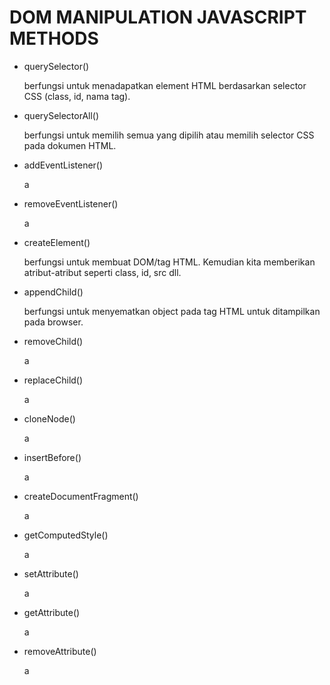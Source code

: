 <h1>DOM MANIPULATION JAVASCRIPT METHODS</h1>
<ul>
    <li>querySelector()</li>
    <p> berfungsi untuk menadapatkan element HTML berdasarkan selector CSS (class, id, nama tag).</p>
    <li>querySelectorAll()</li>
    <p>berfungsi untuk memilih semua yang dipilih atau memilih selector CSS pada dokumen HTML.</p>
    <li>addEventListener()</li>
    <p>a</p>
    <li>removeEventListener()</li>
    <p>a</p>
    <li>createElement()</li>
    <p>berfungsi untuk membuat DOM/tag HTML. Kemudian kita memberikan atribut-atribut seperti class, id, src dll.</p>
    <li>appendChild()</li>
    <p>berfungsi untuk menyematkan object pada tag HTML untuk ditampilkan pada browser.</p>
    <li>removeChild()</li>
    <p>a</p>
    <li>replaceChild()</li>
    <p>a</p>
    <li>cloneNode()</li>
    <p>a</p>
    <li>insertBefore()</li>
    <p>a</p>
    <li>createDocumentFragment()</li>
    <p>a</p>
    <li>getComputedStyle()</li>
    <p>a</p>
    <li>setAttribute()</li>
    <p>a</p>
    <li>getAttribute()</li>
    <p>a</p>
    <li>removeAttribute()</li>
    <p>a</p>
</ul>